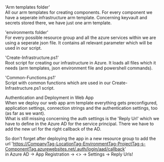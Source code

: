 'Arm templates folder'  
All our arm templates for creating components. 
For every component we have a seperate infrastructure arm template.
Concerning keyvault and secrets stored there, we have just one arm template. 

'environments folder'  
For every possible resource group and all the azure services within we are using a seperate json file. It contains all relevant parameter which will be used in our script. 

'Create-Infrastructure.ps1'  
Root script for creating our infrastructure in Azure. It loads all files which it needs (arm templates, json environment file and powershell commands).

'Common-Functions.ps1'  
Script with common functions which are used in our Create-Infrastructure.ps1 script.


Authentication and Deployment in Web App    
When we deploy our web app arm template everything gets preconfigured, application settings, connection strings and the authentication settings, too (as far as we want).  
What is still missing concerning the auth settings is the 'Reply Url' which we have to define in the Azure AD for the service principal. 
There we have to add the new url for the right callback of the AD.

So don't forget after deploying the app in a new resource group to add the url  'https://CompanyTag-LocationTag-EnvironmentTag-ProjectTag-s-ComponentTag.azurewebsites.net/.auth/login/aad/callback'  
in Azure AD -> App Registration -> <<ServicePrincipalName>> -> Settings -> Reply Urls!